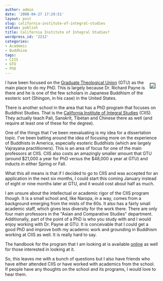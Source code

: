 ```yaml
---
author: admin
date: '2008-04-27 17:29:51'
layout: post
slug: california-institute-of-integral-studies
status: publish
title: California Institute of Integral Studies?
wordpress_id: '2212'
categories:
- Academic
- Buddhism
tags:
- CIIS
- GTU
- PhD
---
```

<img src="http://www.arcanology.com/images/ciis.gif" align="right" hspace="10" vspace="10" border="1">  I have been focused on the <a href="http://www.gtu.edu">Graduate Theological Union</a> (GTU) as the main place to do my PhD. This is largely because Dr. Richard Payne is there and he is one of the few scholars in Japanese Buddhism of the esoteric sort (Shingon, in his case) in the United States. 

There is another school in the area that has a PhD program that focuses on Buddhist Studies. That is the <a href="http://ciis.edu/">California Institute of Integral Studies</a> (CIIS). They actually teach Pali, Sanskrit, Tibetan and Chinese there as well (and require at least one of these for the degree). 

One of the things that I've been reevaluating is my idea for a dissertation topic. I've been batting around the idea of focusing more on the experience of Buddhists in America, especially esoteric Buddhists (which are largely Vajrayana practitioners). This is an area of focus for one of the main professors at CIIS. CIIS also costs an amazingly smaller amount that GTU (around $21,000 a year for PhD versus the $48,000 a year at GTU) and inducts in either Spring or Fall.

What this all means is that if I decided to go to CIIS and was accepted for an application in the next six months, I could start this coming January instead of eight or nine months later at GTU, and it would cost about half as much.

I am unsure about the intellectual or academic rigor of the CIIS program though. It is a small school and, like Naropa, in a way, comes from a background emerging from the mists of the 60s. It also has a fairly small academic staff, which gives less diversity for the work there. There are only four main professors in the "Asian and Comparative Studies" department. Additionally, part of the point of a PhD is who you study with and I would enjoy working with Dr. Payne at GTU. It is conceivable that I could get a good PhD and improve both my academic work and grounding in Buddhism working at CIIS as well. It is really hard to say.

The handbook for the program that I am looking at is available <a href="https://pathway.ciis.edu/ics/Portlets/ICS/Handoutportlet/viewhandler.ashx?id=9e99b1d2-5139-4a91-9d92-ed1c12b5c836&target=%2fICSFileServer%2f9fd1fc33-4c44-4830-af85-b9efc72b4a6f%2f222f7eb0-2e27-4c3e-85d4-8784d3b0121b%2f68fa877f-6bb0-4612-914b-3e28442d3ba4%2fACS%2520Program%2520Handbook%2520AY%252006_08.pdf">online</a> as well for those interested in looking at it.

So, this leaves me with a bunch of questions but I also have friends who have either attended CIIS or have worked with academics from the school. If people have any thoughts on the school and its programs, I would love to hear them.
